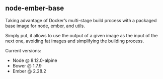 ## node-ember-base

Taking advantage of Docker’s multi-stage build process with a packaged base image for node, ember, and utils. 

Simply put, it allows to use the output of a given image as the input of the next one, avoiding fat images and simplifying the building process.

Current versions:
- Node @ 8.12.0-alpine
- Bower @ 1.7.9
- Ember @ 2.28.2
